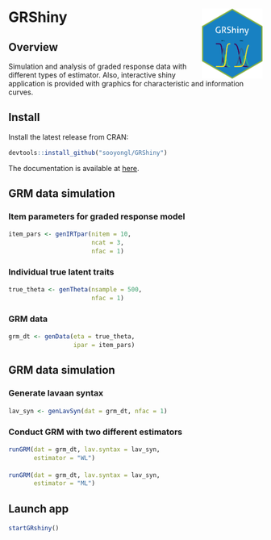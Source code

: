 
# GRShiny <img src='vignettes/hextile.png' align="right" height="139" />

## Overview

Simulation and analysis of graded response data with different types of
estimator. Also, interactive shiny application is provided with graphics
for characteristic and information curves.

## Install

Install the latest release from CRAN:

``` r
devtools::install_github("sooyongl/GRShiny")
```

The documentation is available at
[here](https://sooyongl.github.io/GRShiny/).

## GRM data simulation

### Item parameters for graded response model

``` r
item_pars <- genIRTpar(nitem = 10,
                       ncat = 3,
                       nfac = 1)
```

### Individual true latent traits

``` r
true_theta <- genTheta(nsample = 500,
                       nfac = 1)
```

### GRM data

``` r
grm_dt <- genData(eta = true_theta,
                  ipar = item_pars)
```

## GRM data simulation

### Generate lavaan syntax

``` r
lav_syn <- genLavSyn(dat = grm_dt, nfac = 1)
```

### Conduct GRM with two different estimators

``` r
runGRM(dat = grm_dt, lav.syntax = lav_syn,
       estimator = "WL")

runGRM(dat = grm_dt, lav.syntax = lav_syn,
       estimator = "ML")
```

## Launch app

``` r
startGRshiny()
```
